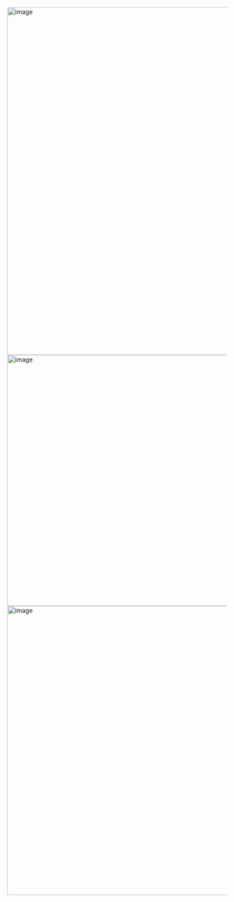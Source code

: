 <img width="1401" height="797" alt="image" src="https://github.com/user-attachments/assets/0ccd21c9-3cdd-491f-89fd-7e9acf48cf7e" />
<img width="1040" height="575" alt="image" src="https://github.com/user-attachments/assets/0edef38e-5dc5-4f16-b087-5c77df493a36" />
<img width="1524" height="663" alt="image" src="https://github.com/user-attachments/assets/1037c2a7-d55a-4832-adcf-baa577c9a80d" />



